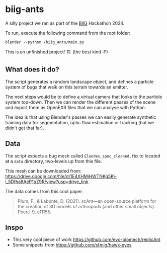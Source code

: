 # biig-ants

A silly project we ran as part of the [BIIG](https://www.ucl.ac.uk/lmcb/ucl-biig) Hackathon 2024.

To run, execute the following command from the root folder:
```
blender --python /biig_ants/main.py
```

This is an unfinished project! 🏗️ (the best kind :P)

## What does it do?
The script generates a random landscape object, and defines a particle system of bugs that walk on this terrain towards an emitter.

The next steps would be to define a virtual camera that looks to the particle system top-down. Then we can render the different passes of the scene and export them as OpenEXR files that we can analyse with Python.

The idea is that using Blender's passes we can easily generate synthetic training data for segmentation, optic flow estimation or tracking (but we didn't get that far).

## Data
The script expects a bug mesh called `Eleodes_spec_cleaned.fbx` to located at a `data` directory, two-levels up from this file.  

This mesh can be downloaded from: 
https://drive.google.com/file/d/1E4XHMiHWTNKg5Kj-i_5Dfha8AeP1qZ9R/view?usp=drive_link

The data comes from this cool paper:
> Plum, F., & Labonte, D. (2021). scAnt—an open-source platform for the creation of 3D models of arthropods (and other small objects). PeerJ, 9, e11155.

## Inspo
- This very cool piece of work https://github.com/evo-biomech/replicAnt 
- Some snippets from https://github.com/sfmig/hawk-eyes
